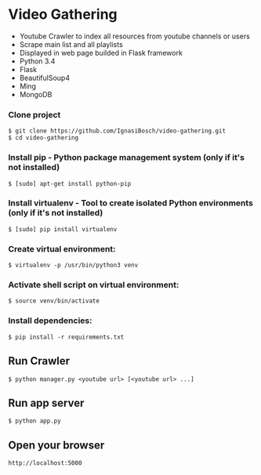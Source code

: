 
# Video Gathering

- Youtube Crawler to index all resources from youtube channels or users<br>
- Scrape main list and all playlists<br>
- Displayed in web page builded in Flask framework<br>
- Python 3.4<br>
- Flask<br>
- BeautifulSoup4<br>
- Ming<br>
- MongoDB<br>



### Clone project
`$ git clone https://github.com/IgnasiBosch/video-gathering.git`<br />
`$ cd video-gathering`

### Install pip - Python package management system (only if it's not installed)
`$ [sudo] apt-get install python-pip`

### Install virtualenv - Tool to create isolated Python environments (only if it's not installed)
`$ [sudo] pip install virtualenv`

### Create virtual environment:
`$ virtualenv -p /usr/bin/python3 venv`

### Activate shell script on virtual environment:
`$ source venv/bin/activate`

### Install dependencies:
`$ pip install -r requirements.txt`


## Run Crawler
`$ python manager.py <youtube url> [<youtube url> ...]`

## Run app server
`$ python app.py`

## Open your browser
`http://localhost:5000`